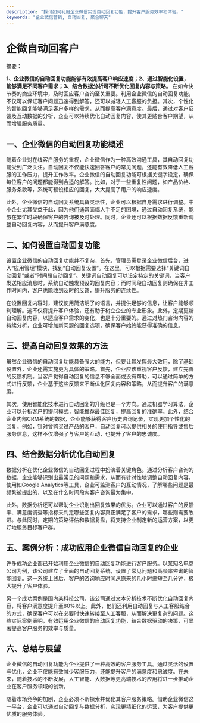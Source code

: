 ```yaml
---
description: "探讨如何利用企业微信实现自动回复功能，提升客户服务效率和体验。"
keywords: "企业微信营销, 自动回复, 聚合聊天"
---
```

# 企微自动回客户

摘要：

**1、企业微信的自动回复功能能够有效提高客户响应速度；2、通过智能化设置，能够满足不同客户需求；3、结合数据分析可不断优化回复内容与策略。** 在如今快节奏的商业环境中，及时回应客户咨询至关重要。利用企业微信的自动回复功能，不仅可以保证客户问题迅速得到解答，还可以减轻人工客服的负担。其次，个性化的智能回复能够满足客户多样的需求，从而提高客户满意度。最后，通过对客户反馈及互动数据的分析，企业可以持续优化自动回复内容，使其更贴合客户期望，从而增强服务质量。

## 一、企业微信的自动回复功能概述

随着企业对在线客户服务的重视，企业微信作为一种高效沟通工具，其自动回复功能受到广泛关注。自动回复不仅能快速回答客户的常见问题，还能有效降低人工客服的工作压力，提升工作效率。企业微信的自动回复功能可根据关键字设定，确保每位客户的问题都能得到合适的解答。比如，对于一些重复性问题，如产品价格、服务条款等，系统可预设相应的回复，大大提高了用户的响应速度。

此外，企业微信的自动回复系统具备灵活性，企业可以根据自身需求进行调整。中小企业尤其受益于此，因为他们通常面临人手不足的困境，通过自动回复系统，能够在繁忙时段确保客户的咨询被及时处理。同时，企业还可以根据数据反馈重新调整自动回复内容，从而提升客户满意度。

## 二、如何设置自动回复功能

设置企业微信的自动回复功能并不复杂，首先，管理员需登录企业微信后台，进入“应用管理”模块，找到“自动回复设置”。在这里，可以根据需要选择“关键词自动回复”或者“时间段自动回复”。关键词自动回复可以设定特定的关键词，当客户发送相应消息时，系统自动触发预设的回复内容；而时间段自动回复则确保在非工作时间内，客户也能收到及时的反馈，提升服务的连续性。

在设置回复内容时，建议使用简洁明了的语言，并提供足够的信息，让客户能够顺利理解。这不仅将提升客户体验，还有助于树立企业的专业形象。此外，定期更新自动回复内容，以适应客户需求的变化，也是十分重要的。通过对热门咨询内容的持续分析，企业可增加新问题的回复选项，确保客户始终能获得准确的信息。

## 三、提高自动回复效果的方法

虽然企业微信的自动回复功能具备强大的能力，但要让其发挥最大效用，除了基础设置外，企业还需实施更为具体的策略。首先，企业应该重视客户反馈，建立完善的反馈机制。当客户觉得自动回复的信息不够全面或没有帮助，可以通过简单的方式进行反馈，企业基于这些反馈来不断优化回复内容和策略，从而提升客户的满意度。

其次，使用智能化技术进行自动回复的升级也是一个方向。通过机器学习算法，企业可以分析客户的提问模式，智能推荐最佳回复，提高回复的准确率。此外，结合企业内部CRM系统的数据，企业能够获得客户历史咨询记录，实现更加个性化的回复。例如，针对曾购买过产品的客户，自动回复可以提供相关的使用指导或售后服务信息，这样不仅增强了与客户的互动，也提升了客户的忠诚度。

## 四、结合数据分析优化自动回复

数据分析在优化企业微信的自动回复过程中扮演着关键角色。通过分析客户咨询的数据，企业能够识别出最常见的问题和需求，从而有针对性地调整自动回复内容。使用如Google Analytics等工具，企业可监测客户的互动情况，了解哪些问题是最频繁被提出的，以及在什么时间段内客户咨询最为集中。

此外，数据分析还可以帮助企业识别出回复效果的优劣。企业可以通过客户的反馈率、满意度调查等指标来判定哪些回复内容真正满足了客户的需求，哪些则需要改进。与此同时，定期的策略评估和数据复盘，将支持企业制定新的运营方案，以更好地服务目标客户群。

## 五、案例分析：成功应用企业微信自动回复的企业

许多成功企业都已开始利用企业微信的自动回复功能进行客户服务。以某知名电商公司为例，该公司建立了全面的自动回复系统，设置了常见问题和高频率咨询的智能回复。这一系统上线后，客户的咨询响应时间从原来的几小时缩短至几分钟，极大提升了客户体验。

另一个成功案例是国内某科技公司，该公司通过文本分析技术不断优化自动回复内容，将客户满意度提升至80%以上。此外，他们还利用自动回复与人工客服结合的方式，确保客户可以在必要时快速转接至人工客服，从而解决更复杂的问题。这些实际案例表明，有效运用企业微信的自动回复功能，结合数据驱动的决策，可显著提高客户服务的效率与质量。

## 六、总结与展望

企业微信的自动回复功能为企业提供了一种高效的客户服务工具。通过灵活的设置与优化，企业不仅能有效减少客服压力，还能提升客户的满意度和忠诚度。在未来，随着技术的不断发展，人工智能、大数据等更高端技术的应用将进一步推动企业在客户服务领域的创新。

随着市场竞争的加剧，企业必须不断探索并优化其客户服务策略。借助企业微信这一平台，企业可以通过自动回复与数据分析，实现更精细化的运营，为客户提供更优质的服务体验。
